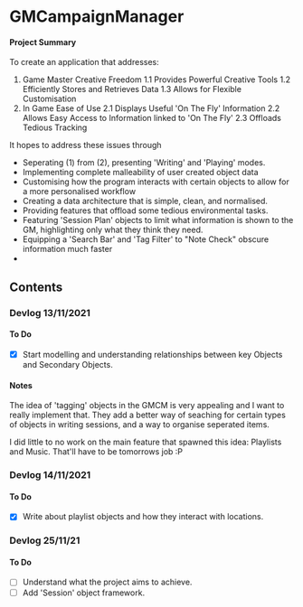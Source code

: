# GMCampaignManager
#### Project Summary
To create an application that addresses:
1. Game Master Creative Freedom
   1.1 Provides Powerful Creative Tools
   1.2 Efficiently Stores and Retrieves Data
   1.3 Allows for Flexible Customisation
2. In Game Ease of Use
   2.1 Displays Useful 'On The Fly' Information
   2.2 Allows Easy Access to Information linked to 'On The Fly'
   2.3 Offloads Tedious Tracking



It hopes to address these issues through
- Seperating (1) from (2), presenting 'Writing' and 'Playing' modes.
- Implementing complete malleability of user created object data
- Customising how the program interacts with certain objects to allow for a more personalised workflow
- Creating a data architecture that is simple, clean, and normalised.
- Providing features that offload some tedious environmental tasks.
- Featuring 'Session Plan' objects to limit what information is shown to the GM, highlighting only what they think they need.
- Equipping a 'Search Bar' and 'Tag Filter' to "Note Check" obscure information much faster
- 
## Contents

### Devlog 13/11/2021
#### To Do
- [x] Start modelling and understanding relationships between key Objects and Secondary Objects.
#### Notes
The idea of 'tagging' objects in the GMCM is very appealing and I want to really implement that.
They add a better way of seaching for certain types of objects in writing sessions, and a way to organise seperated items.

I did little to no work on the main feature that spawned this idea: Playlists and Music.
That'll have to be tomorrows job :P

### Devlog 14/11/2021
#### To Do
- [x] Write about playlist objects and how they interact with locations.

### Devlog 25/11/21
#### To Do
- [ ] Understand what the project aims to achieve.
- [ ] Add 'Session' object framework. 